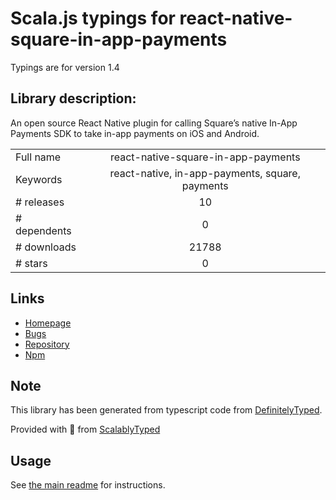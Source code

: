 
# Scala.js typings for react-native-square-in-app-payments

Typings are for version 1.4

## Library description:
An open source React Native plugin for calling Square’s native In-App Payments SDK to take in-app payments on iOS and Android.

|                    |                 |
| ------------------ | :-------------: |
| Full name          | react-native-square-in-app-payments |
| Keywords           | react-native, in-app-payments, square, payments |
| # releases         | 10 |
| # dependents       | 0 |
| # downloads        | 21788 |
| # stars            | 0 |

## Links
- [Homepage](https://github.com/square/in-app-payments-react-native-plugin)
- [Bugs](https://github.com/square/in-app-payments-react-native-plugin/issues)
- [Repository](https://github.com/square/in-app-payments-react-native-plugin)
- [Npm](https://www.npmjs.com/package/react-native-square-in-app-payments)
    


## Note
This library has been generated from typescript code from [DefinitelyTyped](https://definitelytyped.org).

Provided with :purple_heart: from [ScalablyTyped](https://github.com/oyvindberg/ScalablyTyped)

## Usage
See [the main readme](../../readme.md) for instructions.


